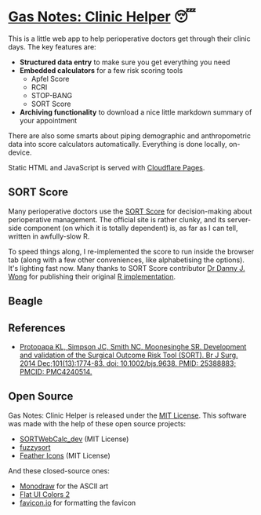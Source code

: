 # [Gas Notes: Clinic Helper](https://clinic.gasnotes.net) 😴
This is a little web app to help perioperative doctors get through their clinic days. The key features are:

- **Structured data entry** to make sure you get everything you need
- **Embedded calculators** for a few risk scoring tools
    - Apfel Score
    - RCRI
    - STOP-BANG
    - SORT Score
- **Archiving functionality** to download a nice little markdown summary of your appointment

There are also some smarts about piping demographic and anthropometric data into score calculators automatically. Everything is done locally, on-device.

Static HTML and JavaScript is served with [Cloudflare Pages](https://pages.cloudflare.com).

## SORT Score
Many perioperative doctors use the [SORT Score](http://sortsurgery.com) for decision-making about perioperative management. The official site is rather clunky, and its server-side component (on which it is totally dependent) is, as far as I can tell, written in awfully-slow R.

To speed things along, I re-implemented the score to run inside the browser tab (along with a few other conveniences, like alphabetising the options). It's lighting fast now. Many thanks to SORT Score contributor [Dr Danny J. Wong](https://dannyjnwong.github.io/about/) for publishing their original [R implementation](https://github.com/dannyjnwong/SORTWebCalc_dev).

## Beagle


## References
- [Protopapa KL, Simpson JC, Smith NC, Moonesinghe SR. Development and validation of the Surgical Outcome Risk Tool (SORT). Br J Surg. 2014 Dec;101(13):1774-83. doi: 10.1002/bjs.9638. PMID: 25388883; PMCID: PMC4240514.](https://doi.org/10.1002/bjs.9638)

## Open Source
Gas Notes: Clinic Helper is released under the [MIT License](LICENSE.txt). This software was made with the help of these open source projects:

- [SORTWebCalc_dev](https://github.com/dannyjnwong/SORTWebCalc_dev) (MIT License)
- [fuzzysort](https://github.com/farzher/fuzzysort?tab=readme-ov-file)
- [Feather Icons](https://feathericons.com/) (MIT License)

And these closed-source ones:

- [Monodraw](https://monodraw.helftone.com/) for the ASCII art
- [Flat UI Colors 2](https://flatuicolors.com/)
- [favicon.io](https://favicon.io/) for formatting the favicon